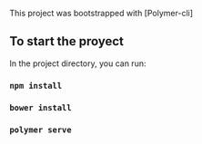 This project was bootstrapped with [Polymer-cli]

## To start the proyect

In the project directory, you can run:

### `npm install`
### `bower install`
### `polymer serve`
